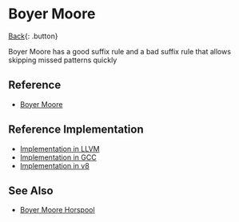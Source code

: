 # Boyer Moore

[Back](./algorithms.md){: .button}

Boyer Moore has a good suffix rule and a bad suffix rule that allows skipping missed patterns quickly

## Reference

- [Boyer Moore](https://en.wikipedia.org/wiki/Boyer%E2%80%93Moore_string-search_algorithm)

## Reference Implementation

- [Implementation in LLVM](https://reviews.llvm.org/D27068)
- [Implementation in GCC](https://github.com/gcc-mirror/gcc/commit/fc7ebc4b8d9ad7e2891b7f72152e8a2b7543cd65)
- [Implementation in v8](https://chromium.googlesource.com/v8/v8.git/+/d123f30b6df5507b2acda8e85ad63e05de8ca8a7/src/string-search.h#428)

## See Also

- [Boyer Moore Horspool](./bmh.md)
